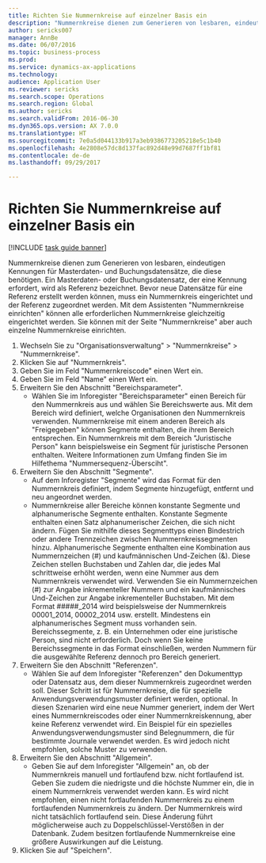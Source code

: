 ```yaml
--- 
title: Richten Sie Nummernkreise auf einzelner Basis ein
description: "Nummernkreise dienen zum Generieren von lesbaren, eindeutigen Kennungen für Masterdaten- und Buchungsdatensätze, die diese benötigen."
author: sericks007
manager: AnnBe
ms.date: 06/07/2016
ms.topic: business-process
ms.prod: 
ms.service: dynamics-ax-applications
ms.technology: 
audience: Application User
ms.reviewer: sericks
ms.search.scope: Operations
ms.search.region: Global
ms.author: sericks
ms.search.validFrom: 2016-06-30
ms.dyn365.ops.version: AX 7.0.0
ms.translationtype: HT
ms.sourcegitcommit: 7e0a5d044133b917a3eb9386773205218e5c1b40
ms.openlocfilehash: 4e2808e57dc8d137fac892d48e99d7687ff1bf81
ms.contentlocale: de-de
ms.lasthandoff: 09/29/2017

---
```

# <a name="set-up-number-sequences-on-an-individual-basis"></a>Richten Sie Nummernkreise auf einzelner Basis ein

[!INCLUDE [task guide banner](../../includes/task-guide-banner.md)]

Nummernkreise dienen zum Generieren von lesbaren, eindeutigen Kennungen für Masterdaten- und Buchungsdatensätze, die diese benötigen. Ein Masterdaten- oder Buchungsdatensatz, der eine Kennung erfordert, wird als Referenz bezeichnet. Bevor neue Datensätze für eine Referenz erstellt werden können, muss ein Nummernkreis eingerichtet und der Referenz zugeordnet werden. Mit dem Assistenten "Nummernkreise einrichten" können alle erforderlichen Nummernkreise gleichzeitig eingerichtet werden. Sie können mit der Seite "Nummernkreise" aber auch einzelne Nummernkreise einrichten.

1. Wechseln Sie zu "Organisationsverwaltung" > "Nummernkreise" > "Nummernkreise".
2. Klicken Sie auf "Nummernkreis".
3. Geben Sie im Feld "Nummernkreiscode" einen Wert ein.
4. Geben Sie im Feld "Name" einen Wert ein.
5. Erweitern Sie den Abschnitt "Bereichsparameter".
    * Wählen Sie im Inforegister "Bereichsparameter" einen Bereich für den Nummernkreis aus und wählen Sie Bereichswerte aus.     Mit dem Bereich wird definiert, welche Organisationen den Nummernkreis verwenden. Nummernkreise mit einem anderen Bereich als "Freigegeben" können Segmente enthalten, die ihrem Bereich entsprechen. Ein Nummernkreis mit dem Bereich "Juristische Person" kann beispielsweise ein Segment für juristische Personen enthalten. Weitere Informationen zum Umfang finden Sie im Hilfethema "Nummersequenz-Übersciht".  
6. Erweitern Sie den Abschnitt "Segmente".
    * Auf dem Inforegister "Segmente" wird das Format für den Nummernkreis definiert, indem Segmente hinzugefügt, entfernt und neu angeordnet werden.  
    * Nummernkreise aller Bereiche können konstante Segmente und alphanumerische Segmente enthalten. Konstante Segmente enthalten einen Satz alphanumerischer Zeichen, die sich nicht ändern. Fügen Sie mithilfe dieses Segmenttyps einen Bindestrich oder andere Trennzeichen zwischen Nummernkreissegmenten hinzu. Alphanumerische Segmente enthalten eine Kombination aus Nummernzeichen (#) und kaufmännischen Und-Zeichen (&). Diese Zeichen stellen Buchstaben und Zahlen dar, die jedes Mal schrittweise erhöht werden, wenn eine Nummer aus dem Nummernkreis verwendet wird. Verwenden Sie ein Nummernzeichen (#) zur Angabe inkrementeller Nummern und ein kaufmännisches Und-Zeichen zur Angabe inkrementeller Buchstaben. Mit dem Format #####_2014 wird beispielsweise der Nummernkreis 00001_2014, 00002_2014 usw. erstellt.     Mindestens ein alphanumerisches Segment muss vorhanden sein. Bereichssegmente, z. B. ein Unternehmen oder eine juristische Person, sind nicht erforderlich. Doch wenn Sie keine Bereichssegmente in das Format einschließen, werden Nummern für die ausgewählte Referenz dennoch pro Bereich generiert.  
7. Erweitern Sie den Abschnitt "Referenzen".
    * Wählen Sie auf dem Inforegister "Referenzen" den Dokumenttyp oder Datensatz aus, dem dieser Nummernkreis zugeordnet werden soll.     Dieser Schritt ist für Nummernkreise, die für spezielle Anwendungsverwendungsmuster definiert werden, optional. In diesen Szenarien wird eine neue Nummer generiert, indem der Wert eines Nummernkreiscodes oder einer Nummernkreiskennung, aber keine Referenz verwendet wird. Ein Beispiel für ein spezielles Anwendungsverwendungsmuster sind Belegnummern, die für bestimmte Journale verwendet werden. Es wird jedoch nicht empfohlen, solche Muster zu verwenden.  
8. Erweitern Sie den Abschnitt "Allgemein".
    * Geben Sie auf dem Inforegister "Allgemein" an, ob der Nummernkreis manuell und fortlaufend bzw. nicht fortlaufend ist. Geben Sie zudem die niedrigste und die höchste Nummer ein, die in einem Nummernkreis verwendet werden kann.     Es wird nicht empfohlen, einen nicht fortlaufenden Nummernkreis zu einem fortlaufenden Nummernkreis zu ändern. Der Nummernkreis wird nicht tatsächlich fortlaufend sein. Diese Änderung führt möglicherweise auch zu Doppelschlüssel-Verstößen in der Datenbank. Zudem besitzen fortlaufende Nummernkreise eine größere Auswirkungen auf die Leistung.   
9. Klicken Sie auf "Speichern".



